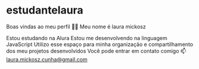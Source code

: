 # estudantelaura
Boas vindas ao meu perfil 💙💙
Meu nome é laura mickosz

Estou estudando na Alura
Estou me desenvolvendo na linguagem JavaScript
Utilizo esse espaço para minha organização e compartilhamento dos meu projetos desenvolvidos
Você pode entrar em contato comigo 📫
laura.mickosz.cunha@gmail.com

